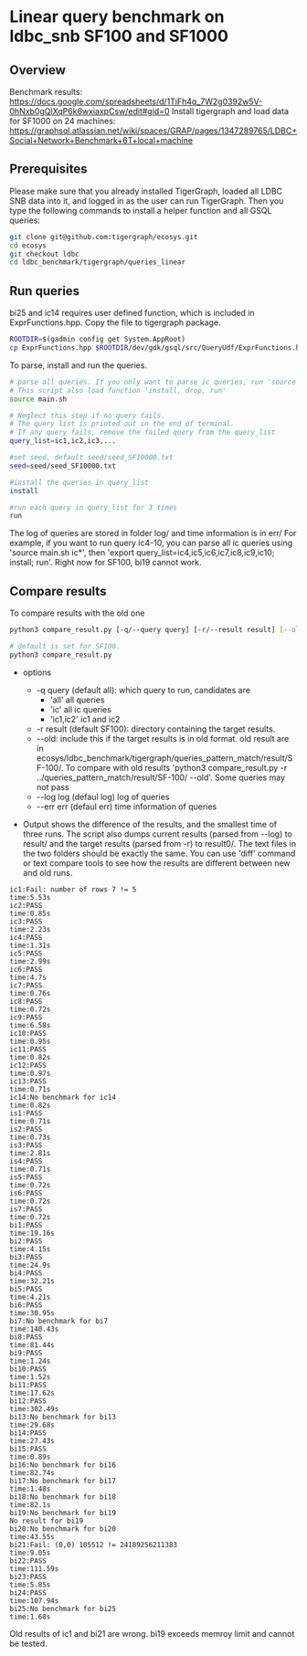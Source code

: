 # Linear query benchmark on ldbc_snb SF100 and SF1000
## Overview
Benchmark results: https://docs.google.com/spreadsheets/d/1TiFh4q_7W2g0392w5V-0hNxb0gQlXqP6k6wxiaxpCsw/edit#gid=0
Install tigergraph and load data for SF1000 on 24 machines: https://graphsql.atlassian.net/wiki/spaces/GRAP/pages/1347289765/LDBC+Social+Network+Benchmark+6T+local+machine

## Prerequisites
Please make sure that you already installed TigerGraph, loaded all LDBC SNB data into it, and logged in as the user can run TigerGraph. Then you type the following commands to install a helper function and all GSQL queries:
```bash
git clone git@github.com:tigergraph/ecosys.git
cd ecosys
git checkout ldbc
cd ldbc_benchmark/tigergraph/queries_linear
```

## Run queries
bi25 and ic14 requires user defined function, which is included in ExprFunctions.hpp. Copy the file to tigergraph package.
```bash
ROOTDIR=$(gadmin config get System.AppRoot)
cp ExprFunctions.hpp $ROOTDIR/dev/gdk/gsql/src/QueryUdf/ExprFunctions.hpp
```

To parse, install and run the queries. 
```bash
# parse all queries. If you only want to parse ic queries, run 'source main.sh ic*'
# This script also load function 'install, drop, run' 
source main.sh

# Neglect this step if no query fails.
# The query list is printed out in the end of terminal. 
# If any query fails, remove the failed query from the query_list 
query_list=ic1,ic2,ic3,...

#set seed, default seed/seed_SF10000.txt
seed=seed/seed_SF10000.txt

#install the queries in query_list
install

#run each query in query_list for 3 times
run
```


The log of queries are stored in folder log/ and time information is in err/ 
For example, if you want to run query ic4-10, you can parse all ic queries using 'source main.sh ic*', then 'export query_list=ic4,ic5,ic6,ic7,ic8,ic9,ic10; install; run'. 
Right now for SF100, bi19 cannot work. 

## Compare results
To compare results with the old one
```bash
python3 compare_result.py [-q/--query query] [-r/--result result] [--old] [--log log] [--err err]

# default is set for SF100.
python3 compare_result.py 
```
* options
  * -q query (default all): which query to run, candidates are
    * 'all' all queries
    * 'ic' all ic queries
    * 'ic1,ic2' ic1 and ic2
  * -r result (default SF100): directory containing the target results.
  * --old: include this if the target results is in old format. old  result are in ecosys/ldbc_benchmark/tigergraph/queries_pattern_match/result/SF-100/. To compare with old results 'python3 compare_result.py -r ../queries_pattern_match/result/SF-100/ --old'. Some queries may not pass 
  * --log log (defaul log) log of queries
  * --err err (defaul err) time information of queries


* Output shows the difference of the results, and the smallest time of three runs. The script also dumps current results (parsed from --log) to result/ and the target results (parsed from -r) to result0/. The text files in the two folders should be exactly the same. You can use 'diff' command or text compare tools to see how the results are different between new and old runs.
```
ic1:Fail: number of rows 7 != 5
time:5.53s
ic2:PASS
time:0.85s
ic3:PASS
time:2.23s
ic4:PASS
time:1.31s
ic5:PASS
time:2.99s
ic6:PASS
time:4.7s
ic7:PASS
time:0.76s
ic8:PASS
time:0.72s
ic9:PASS
time:6.58s
ic10:PASS
time:0.95s
ic11:PASS
time:0.82s
ic12:PASS
time:0.97s
ic13:PASS
time:0.71s
ic14:No benchmark for ic14
time:0.82s
is1:PASS
time:0.71s
is2:PASS
time:0.73s
is3:PASS
time:2.81s
is4:PASS
time:0.71s
is5:PASS
time:0.72s
is6:PASS
time:0.72s
is7:PASS
time:0.72s
bi1:PASS
time:19.16s
bi2:PASS
time:4.15s
bi3:PASS
time:24.9s
bi4:PASS
time:32.21s
bi5:PASS
time:4.21s
bi6:PASS
time:30.95s
bi7:No benchmark for bi7
time:140.43s
bi8:PASS
time:81.44s
bi9:PASS
time:1.24s
bi10:PASS
time:1.52s
bi11:PASS
time:17.62s
bi12:PASS
time:302.49s
bi13:No benchmark for bi13
time:29.68s
bi14:PASS
time:27.43s
bi15:PASS
time:0.89s
bi16:No benchmark for bi16
time:82.74s
bi17:No benchmark for bi17
time:1.48s
bi18:No benchmark for bi18
time:82.1s
bi19:No benchmark for bi19
No result for bi19
bi20:No benchmark for bi20
time:43.55s
bi21:Fail: (0,0) 105512 != 24189256211383
time:9.05s
bi22:PASS
time:111.59s
bi23:PASS
time:5.85s
bi24:PASS
time:107.94s
bi25:No benchmark for bi25
time:1.68s
```
Old results of ic1 and bi21 are wrong.  bi19 exceeds memroy limit and cannot be tested.